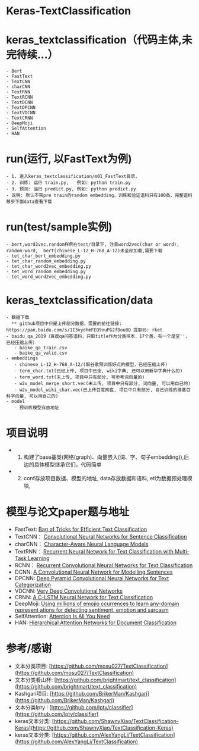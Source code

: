 # Keras-TextClassification


# keras_textclassification（代码主体,未完待续...）
    - Bert
    - FastText
    - TextCNN
    - charCNN
    - TextRNN
    - TextRCNN
    - TextDCNN
    - TextDPCNN
    - TextVDCNN
    - TextCRNN
    - DeepMoji
    - SelfAttention
    - HAN


# run(运行, 以FastText为例)
    - 1. 进入keras_textclassification/m01_FastText目录，
    - 2. 训练: 运行 train.py,   例如: python train.py
    - 3. 预测: 运行 predict.py, 例如: python predict.py
    - 说明: 默认不带pre train的random embedding，训练和验证语料只有100条，完整语料移步下面data查看下载

# run(test/sample实例)
    - bert,word2vec,random样例在test/目录下, 注意word2vec(char or word), random-word,  bert(chinese_L-12_H-768_A-12)未全部加载,需要下载
    - tet_char_bert_embedding.py
    - tet_char_random_embedding.py
    - tet_char_word2vec_embedding.py
    - tet_word_random_embedding.py
    - tet_word_word2vec_embedding.py

# keras_textclassification/data
    - 数据下载
      ** github项目中只是上传部分数据，需要的前往链接: https://pan.baidu.com/s/1I3vydhmFEQ9nuPG2fDou8Q 提取码: rket
    - baidu_qa_2019（百度qa问答语料，只取title作为分类样本，17个类，有一个是空''，已经压缩上传）
       - baike_qa_train.csv
       - baike_qa_valid.csv
    - embeddings
       - chinese_L-12_H-768_A-12/(取谷歌预训练好点的模型，已经压缩上传)
       - term_char.txt(已经上传, 项目中已全, wiki字典, 还可以用新华字典什么的)
       - term_word.txt(未上传, 项目中只有部分, 可参考词向量的)
       - w2v_model_merge_short.vec(未上传, 项目中只有部分, 词向量, 可以用自己的)
       - w2v_model_wiki_char.vec(已上传百度网盘, 项目中只有部分, 自己训练的维基百科字向量, 可以用自己的)
    - model
       - 预训练模型存放地址

# 项目说明
  - 1. 构建了base基类(网络(graph)、向量嵌入(词、字、句子embedding)),后边的具体模型继承它们，代码简单
  - 2. conf存放项目数据、模型的地址, data存放数据和语料, etl为数据预处理模块,


# 模型与论文paper题与地址
* FastText:   [Bag of Tricks for Efﬁcient Text Classiﬁcation](https://arxiv.org/abs/1607.01759)
* TextCNN：   [Convolutional Neural Networks for Sentence Classiﬁcation](https://arxiv.org/abs/1408.5882)
* charCNN：   [Character-Aware Neural Language Models](https://arxiv.org/abs/1508.06615)
* TextRNN：   [Recurrent Neural Network for Text Classification with Multi-Task Learning](https://www.ijcai.org/Proceedings/16/Papers/408.pdf)
* RCNN：      [Recurrent Convolutional Neural Networks for Text Classification](http://www.nlpr.ia.ac.cn/cip/~liukang/liukangPageFile/Recurrent%20Convolutional%20Neural%20Networks%20for%20Text%20Classification.pdf)
* DCNN:       [A Convolutional Neural Network for Modelling Sentences](https://arxiv.org/abs/1404.2188)
* DPCNN:      [Deep Pyramid Convolutional Neural Networks for Text Categorization](https://www.aclweb.org/anthology/P17-1052)
* VDCNN:      [Very Deep Convolutional Networks](https://www.aclweb.org/anthology/E17-1104)
* CRNN:        [A C-LSTM Neural Network for Text Classification](https://arxiv.org/abs/1511.08630)
* DeepMoji:    [Using millions of emojio ccurrences to learn any-domain represent ations for detecting sentiment, emotion and sarcasm](https://arxiv.org/abs/1708.00524)
* SelfAttention: [Attention Is All You Need](https://arxiv.org/abs/1706.03762)
* HAN: [Hierarchical Attention Networks for Document Classification](https://www.cs.cmu.edu/~diyiy/docs/naacl16.pdf)


# 参考/感谢
* 文本分类项目:   [https://github.com/mosu027/TextClassification](https://github.com/mosu027/TextClassification)
* 文本分类看山杯: [https://github.com/brightmart/text_classification](https://github.com/brightmart/text_classification)
* Kashgari项目: [https://github.com/BrikerMan/Kashgari](https://github.com/BrikerMan/Kashgari)
* 文本分类Ipty : [https://github.com/lpty/classifier](https://github.com/lpty/classifier)
* keras文本分类: [https://github.com/ShawnyXiao/TextClassification-Keras](https://github.com/ShawnyXiao/TextClassification-Keras)
* keras文本分类: [https://github.com/AlexYangLi/TextClassification](https://github.com/AlexYangLi/TextClassification)
